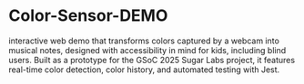 # Color-Sensor-DEMO
interactive web demo that transforms colors captured by a webcam into musical notes, designed with accessibility in mind for kids, including blind users. Built as a prototype for the GSoC 2025 Sugar Labs project, it features real-time color detection, color history, and automated testing with Jest.
